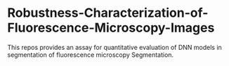 # Robustness-Characterization-of-Fluorescence-Microscopy-Images
  This repos provides an assay for quantitative evaluation of DNN models in segmentation of fluorescence microscopy Segmentation.
